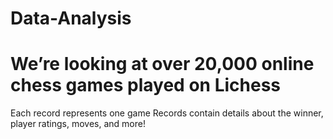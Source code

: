 # Data-Analysis
# We’re looking at over 20,000 online chess games played on Lichess
Each record represents one game
Records contain details about the winner, player ratings, moves, and more!
